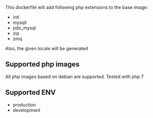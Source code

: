 This dockerfile will add following php extensions to the base image:
* intl
* mysqli
* pdo_mysql
* zip
* zmq

Also, the given locale will be generated

## Supported php images
All php images based on debian are supported. Tested with php 7

## Supported ENV
* production
* development
